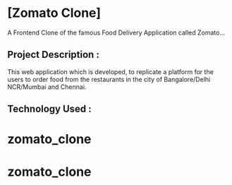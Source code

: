# [Zomato Clone] 

A Frontend Clone of the famous Food Delivery Application called Zomato...

## Project Description :

This web application which is developed, to replicate a platform for the users to order food from the restaurants in the city of Bangalore/Delhi NCR/Mumbai and Chennai.

## Technology Used :
 
 # zomato_clone
# zomato_clone
